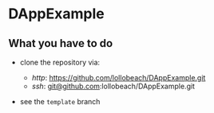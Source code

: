 # DAppExample

## What you have to do

- clone the repository via:
    - *http*: https://github.com/lollobeach/DAppExample.git
    - *ssh*: git@github.com:lollobeach/DAppExample.git

- see the `template` branch